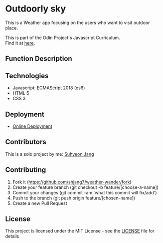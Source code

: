 # Outdoorly sky
This is a Weather app focusing on the users who want to visit outdoor place.

This is part of the Odin Project's Javascript Curriculum. <br />
Find it at [here](https://www.theodinproject.com/courses/javascript/lessons/weather-app).

## Function Description


## Technologies
- Javascript: ECMAScript 2018 (es6)
- HTML 5
- CSS 3

## Deployment

- [Online Deployment](https://shjang7.github.io/weather-wander/dist/index.html)

## Contributors

This is a solo project by me: [Suhyeon Jang](https://github.com/shjang7)

## Contributing

1. Fork it (https://github.com/shjang7/weather-wander/fork)
2. Create your feature branch (git checkout -b feature/[choose-a-name])
3. Commit your changes (git commit -am 'what this commit will fix/add')
4. Push to the branch (git push origin feature/[chosen-name])
5. Create a new Pull Request

## License

This project is licensed under the MIT License - see the [LICENSE](./LICENSE) file for details
